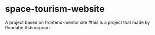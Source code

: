 # space-tourism-website
A project based on frontend-mentor site
#this is a project that made by Roodabe Ashoorpouri
